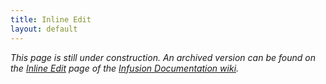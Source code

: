 ```yaml
---
title: Inline Edit
layout: default
---
```


_This page is still under construction. An archived version can be found on the [Inline Edit](http://wiki.fluidproject.org/display/docs/Inline+Edit) page of the [Infusion Documentation wiki](http://wiki.fluidproject.org/display/docs/Infusion+Documentation)._
